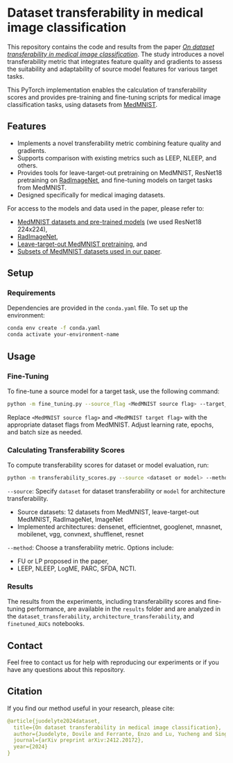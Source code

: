# Dataset transferability in medical image classification

This repository contains the code and results from the paper [*On dataset transferability in medical image classification*](https://arxiv.org/pdf/2412.20172). The study introduces a novel transferability metric that integrates feature quality and gradients to assess the suitability and adaptability of source model features for various target tasks. 

This PyTorch implementation enables the calculation of transferability scores and provides pre-training and fine-tuning scripts for medical image classification tasks, using datasets from [MedMNIST](https://medmnist.com/).

## Features

- Implements a novel transferability metric combining feature quality and gradients.
- Supports comparison with existing metrics such as LEEP, NLEEP, and others.
- Provides tools for leave-target-out pretraining on MedMNIST, ResNet18 pretraining on [RadImageNet](https://github.com/BMEII-AI/RadImageNet), and fine-tuning models on target tasks from MedMNIST. 
- Designed specifically for medical imaging datasets.

For access to the models and data used in the paper, please refer to:
* [MedMNIST datasets and pre-trained models](https://medmnist.com/) (we used ResNet18 224x224),
* [RadImageNet](https://github.com/BMEII-AI/RadImageNet),
* [Leave-target-out MedMNIST pretraining](https://osf.io/4zgrd/), and
* [Subsets of MedMNIST datasets used in our paper](https://osf.io/4zgrd/).

## Setup

### Requirements
Dependencies are provided in the `conda.yaml` file. To set up the environment:

```bash
conda env create -f conda.yaml
conda activate your-environment-name
```

## Usage

### Fine-Tuning

To fine-tune a source model for a target task, use the following command:

```bash
python -m fine_tuning.py --source_flag <MedMNIST source flag> --target_flag <MedMNIST target flag> --lr <learning rate> --epochs <number of epochs> --batch_size <batch size>
```
Replace `<MedMNIST source flag>` and `<MedMNIST target flag>` with the appropriate dataset flags from MedMNIST. Adjust learning rate, epochs, and batch size as needed.

### Calculating Transferability Scores

To compute transferability scores for dataset or model evaluation, run:
```bash
python -m transferability_scores.py --source <dataset or model> --method <fu | lp | leep | nleep | others>
```
`--source`: Specify `dataset` for dataset transferability or `model` for architecture transferability.
* Source datasets: 12 datasets from MedMNIST, leave-target-out MedMNIST, RadImageNet, ImageNet
* Implemented architectures: densenet, efficientnet, googlenet, mnasnet, mobilenet, vgg, convnext, shufflenet, resnet
  
`--method`: Choose a transferability metric. Options include:
* FU or LP proposed in the paper,
* LEEP, NLEEP, LogME, PARC, SFDA, NCTI.

### Results

The results from the experiments, including transferability scores and fine-tuning performance, are available in the `results` folder and are analyzed in the `dataset_transferability`, `architecture_transferability`, and `finetuned_AUCs` notebooks.

## Contact

Feel free to contact us for help with reproducing our experiments or if you have any questions about this repository.

## Citation
If you find our method useful in your research, please cite:

```yaml
@article{juodelyte2024dataset,
  title={On dataset transferability in medical image classification},
  author={Juodelyte, Dovile and Ferrante, Enzo and Lu, Yucheng and Singh, Prabhant and Vanschoren, Joaquin and Cheplygina, Veronika},
  journal={arXiv preprint arXiv:2412.20172},
  year={2024}
}
```

